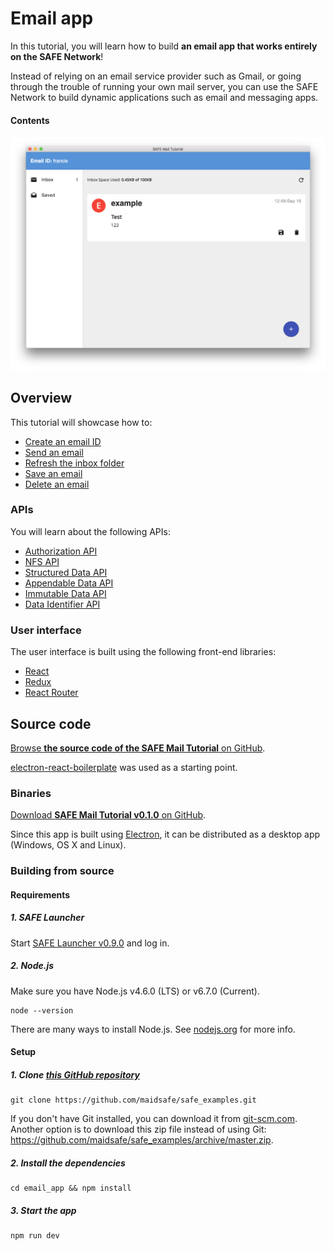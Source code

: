 # Email app

In this tutorial, you will learn how to build **an email app that works entirely on the SAFE Network**!

Instead of relying on an email service provider such as Gmail, or going through the trouble of running your own mail server, you can use the SAFE Network to build dynamic applications such as email and messaging apps.

#### Contents

<!-- toc -->

![Inbox page](img/inbox-page.png)

## Overview

This tutorial will showcase how to:

- [Create an email ID](create-an-email-id.md)
- [Send an email](send-an-email.md)
- [Refresh the inbox folder](refresh-the-inbox-folder.md)
- [Save an email](save-an-email.md)
- [Delete an email](delete-an-email.md)

### APIs

You will learn about the following APIs:

- [Authorization API](https://api.safedev.org/auth/)
- [NFS API](https://api.safedev.org/nfs/)
- [Structured Data API](https://github.com/maidsafe/rfcs/blob/master/text/0042-launcher-api-v0.6/api/structured_data.md)
- [Appendable Data API](https://github.com/maidsafe/rfcs/blob/master/text/0042-launcher-api-v0.6/api/appendable_data.md)
- [Immutable Data API](https://github.com/maidsafe/rfcs/blob/master/text/0042-launcher-api-v0.6/api/immutable_data.md)
- [Data Identifier API](https://github.com/maidsafe/rfcs/blob/master/text/0042-launcher-api-v0.6/api/data_identifier.md)

### User interface

The user interface is built using the following front-end libraries:

- [React](https://facebook.github.io/react/)
- [Redux](http://redux.js.org/)
- [React Router](https://github.com/reactjs/react-router)

## Source code

[Browse **the source code of the SAFE Mail Tutorial** on GitHub](https://github.com/maidsafe/safe_examples/tree/master/email_app).

[electron-react-boilerplate](https://github.com/chentsulin/electron-react-boilerplate) was used as a starting point.

### Binaries

[Download **SAFE Mail Tutorial v0.1.0** on GitHub](https://github.com/maidsafe/safe_examples/releases/tag/0.7.0).

Since this app is built using [Electron](http://electron.atom.io/), it can be distributed as a desktop app (Windows, OS X and Linux).

### Building from source

#### Requirements

##### 1. SAFE Launcher

Start [SAFE Launcher v0.9.0](https://github.com/maidsafe/safe_launcher/releases/tag/0.9.0) and log in.

##### 2. Node.js

Make sure you have Node.js v4.6.0 (LTS) or v6.7.0 (Current).

```
node --version
```

There are many ways to install Node.js. See [nodejs.org](https://nodejs.org/en/download/) for more info.

#### Setup

##### 1. Clone [this GitHub repository](https://github.com/maidsafe/safe_examples)

```
git clone https://github.com/maidsafe/safe_examples.git
```

If you don't have Git installed, you can download it from [git-scm.com](https://git-scm.com/downloads). Another option is to download this zip file instead of using Git: https://github.com/maidsafe/safe_examples/archive/master.zip.

##### 2. Install the dependencies

```
cd email_app && npm install
```

##### 3. Start the app

```
npm run dev
```
